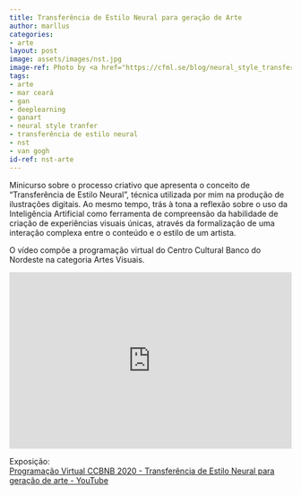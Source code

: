 ```yaml
---
title: Transferência de Estilo Neural para geração de Arte
author: marllus
categories:
- arte
layout: post
image: assets/images/nst.jpg
image-ref: Photo by <a href="https://cfml.se/blog/neural_style_transfer/">Paper description</a>
tags:
- arte
- mar ceará
- gan
- deeplearning
- ganart
- neural style tranfer
- transferência de estilo neural
- nst
- van gogh
id-ref: nst-arte
---
```




Minicurso sobre o processo criativo que apresenta o conceito de “Transferência de Estilo Neural”, técnica utilizada por mim na produção de ilustrações digitais. Ao mesmo tempo, trás à tona a reflexão sobre o uso da Inteligência Artificial como ferramenta de compreensão da habilidade de criação de experiências visuais únicas, através da formalização de uma interação complexa entre o conteúdo e o estilo de um artista. 

O vídeo compõe a programação virtual do Centro Cultural Banco do Nordeste na categoria Artes Visuais.

<iframe style="width:100%;" height="315" src="https://www.youtube.com/embed/0uhWG_xtYW8" frameborder="0" allow="accelerometer; autoplay; encrypted-media; gyroscope; picture-in-picture" allowfullscreen></iframe>

Exposição:<br>[Programação Virtual CCBNB 2020 - Transferência de Estilo Neural para geração de arte - YouTube](https://www.youtube.com/watch?v=0uhWG_xtYW8)
